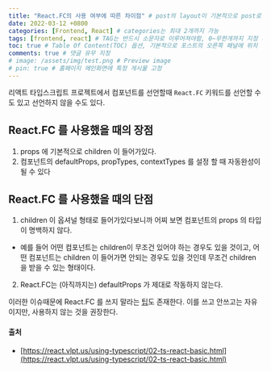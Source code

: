 ```yaml
---
title: "React.FC의 사용 여부에 따른 차이점" # post의 layout이 기본적으로 post로 설정되어있어서 Front Matter에 따로 layout변수를 만들어 주지 않아도 됨
date: 2022-03-12 +0800
categories: [Frontend, React] # categories는 최대 2개까지 가능
tags: [frontend, react] # TAG는 반드시 소문자로 이루어져야함, 0~무한개까지 지정 가능
toc: true # Table Of Content(TOC) 옵션, 기본적으로 포스트의 오른쪽 패널에 위치
comments: true # 댓글 유무 지정
# image: /assets/img/test.png # Preview image
# pin: true # 홈페이지 메인화면에 특정 게시물 고정
---
```


리액트 타입스크립트 프로젝트에서 컴포넌트를 선언할때 `React.FC` 키워드를 선언할 수 도 있고 선언하지 않을 수도 있다.

## React.FC 를 사용했을 때의 장점
1) props 에 기본적으로 children 이 들어가있다.
2) 컴포넌트의 defaultProps, propTypes, contextTypes 를 설정 할 때 자동완성이 될 수 있다

## React.FC 를 사용했을 때의 단점
1) children 이 옵셔널 형태로 들어가있다보니까 어찌 보면 컴포넌트의 props 의 타입이 명백하지 않다. 

- 예를 들어 어떤 컴포넌트는 children이 무조건 있어야 하는 경우도 있을 것이고, 어떤 컴포넌트는 children 이 들어가면 안되는 경우도 있을 것인데 무조건 children을 받을 수 있는 형태이다.

2) React.FC는 (아직까지는) defaultProps 가 제대로 작동하지 않는다.

이러한 이슈때문에 React.FC 를 쓰지 말라는 [팁](https://medium.com/@martin_hotell/10-typescript-pro-tips-patterns-with-or-without-react-5799488d6680#78b9)도 존재한다. 이를 쓰고 안쓰고는 자유이지만, 사용하지 않는 것을 권장한다.

#### 출처
- [https://react.vlpt.us/using-typescript/02-ts-react-basic.html](https://react.vlpt.us/using-typescript/02-ts-react-basic.html)